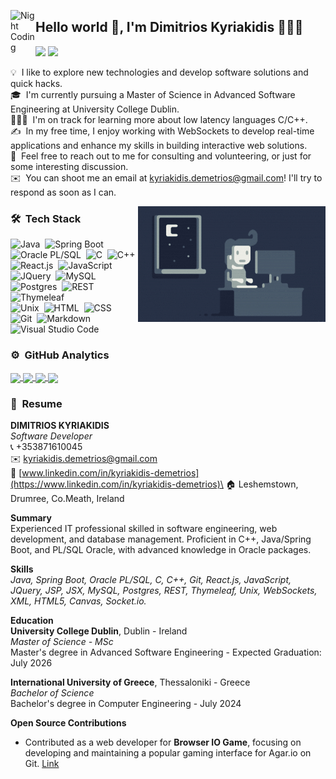 <img alt="Night Coding" src="./assets/Hand%20Wave.gif" width='40' align="left"/><h2>Hello world 👋, I'm Dimitrios Kyriakidis 👨🏻‍💻</h2>

<p align="left">
<a href="https://github.com/kyriakidisdimitrios"><img src="https://img.shields.io/badge/-Portfolio-3423A6?style=flat&logo=Google-Chrome&logoColor=white"/></a>
<a href="https://www.linkedin.com/in/kyriakidis-demetrios/"><img src="https://img.shields.io/badge/-Dimitrios%20Kyriakidis-0077B5?style=flat&logo=Linkedin&logoColor=white"/></a>
</p>

💡 &nbsp;I like to explore new technologies and develop software solutions and quick hacks.\
🎓 &nbsp;I'm currently pursuing a Master of Science in Advanced Software Engineering at University College Dublin.\
👨🏻‍💻 &nbsp;I'm on track for learning more about low latency languages C/C++.\
✍️ &nbsp;In my free time, I enjoy working with WebSockets to develop real-time applications and enhance my skills in building interactive web solutions.\
💬 &nbsp;Feel free to reach out to me for consulting and volunteering, or just for some interesting discussion.\
✉️ &nbsp;You can shoot me an email at [kyriakidis.demetrios@gmail.com](mailto:kyriakidis.demetrios@gmail.com)! I'll try to respond as soon as I can.

<img alt="Night Coding" src="https://raw.githubusercontent.com/AVS1508/AVS1508/master/assets/Night-Coding.gif" align="right"/>

### 🛠 &nbsp;Tech Stack

![Java](https://img.shields.io/badge/-Java-05122A?style=flat&logo=java)&nbsp;
![Spring Boot](https://img.shields.io/badge/-Spring%20Boot-05122A?style=flat&logo=springboot)&nbsp;
![Oracle PL/SQL](https://img.shields.io/badge/-Oracle%20PL%2FSQL-05122A?style=flat&logo=oracle)&nbsp;
![C](https://img.shields.io/badge/-C-05122A?style=flat&logo=c)&nbsp;
![C++](https://img.shields.io/badge/-C++-05122A?style=flat&logo=C%2B%2B&logoColor=00599C)&nbsp;\
![React.js](https://img.shields.io/badge/-React.js-05122A?style=flat&logo=react)&nbsp;
![JavaScript](https://img.shields.io/badge/-JavaScript-05122A?style=flat&logo=javascript)&nbsp;
![JQuery](https://img.shields.io/badge/-JQuery-05122A?style=flat&logo=jquery)&nbsp;
![MySQL](https://img.shields.io/badge/-MySQL-05122A?style=flat&logo=mysql)&nbsp;\
![Postgres](https://img.shields.io/badge/-Postgres-05122A?style=flat&logo=postgresql)&nbsp;
![REST](https://img.shields.io/badge/-REST-05122A?style=flat&logo=rest)&nbsp;
![Thymeleaf](https://img.shields.io/badge/-Thymeleaf-05122A?style=flat&logo=thymeleaf)&nbsp;\
![Unix](https://img.shields.io/badge/-Unix-05122A?style=flat&logo=unix)&nbsp;
![HTML](https://img.shields.io/badge/-HTML-05122A?style=flat&logo=html5)&nbsp;
![CSS](https://img.shields.io/badge/-CSS-05122A?style=flat&logo=css3&logoColor=1572B6)&nbsp;\
![Git](https://img.shields.io/badge/-Git-05122A?style=flat&logo=git)&nbsp;
![Markdown](https://img.shields.io/badge/-Markdown-05122A?style=flat&logo=markdown)&nbsp;
![Visual Studio Code](https://img.shields.io/badge/-Visual%20Studio%20Code-05122A?style=flat&logo=visual-studio-code&logoColor=007ACC)&nbsp;

### ⚙️ &nbsp;GitHub Analytics

<a href="https://github.com/kyriakidisdimitrios">
  <img height=200 align="center" src="https://github-readme-stats.vercel.app/api?username=kyriakidisdimitrios&show_icons=true&theme=algolia&count_private=true&include_all_commits=true&hide_rank=true&show=prs_merged,prs_merged_percentage&&hide=contribs,stars&card_width=380" />
</a>
<a href="https://github.com/kyriakidisdimitrios">
  <img height=200 align="center" src="https://github-readme-stats.vercel.app/api/top-langs?username=kyriakidisdimitrios&hide_progress=true&hide=html,css&layout=compact&langs_count=10&theme=algolia&card_width=320"/>
</a>

<a href="https://github.com/jimboy3100">
  <img height=200 align="center" src="https://github-readme-stats.vercel.app/api?username=jimboy3100&show_icons=true&theme=algolia&count_private=true&include_all_commits=true&hide_rank=true&show=prs_merged,prs_merged_percentage&&hide=contribs,stars&card_width=380" />
</a>
<a href="https://github.com/jimboy3100">
  <img height=200 align="center" src="https://github-readme-stats.vercel.app/api/top-langs?username=jimboy3100&hide_progress=true&hide=html,css&layout=compact&langs_count=10&theme=algolia&card_width=320"/>
</a>

### 📄 &nbsp;Resume

**DIMITRIOS KYRIAKIDIS**\
*Software Developer*\
📞 +353871610045\
✉️ [kyriakidis.demetrios@gmail.com](mailto:kyriakidis.demetrios@gmail.com)\
🔗 [www.linkedin.com/in/kyriakidis-demetrios](https://www.linkedin.com/in/kyriakidis-demetrios)\
🏠 Leshemstown, Drumree, Co.Meath, Ireland

**Summary**\
Experienced IT professional skilled in software engineering, web development, and database management. Proficient in C++, Java/Spring Boot, and PL/SQL Oracle, with advanced knowledge in Oracle packages.

**Skills**\
*Java, Spring Boot, Oracle PL/SQL, C, C++, Git, React.js, JavaScript, JQuery, JSP, JSX, MySQL, Postgres, REST, Thymeleaf, Unix, WebSockets, XML, HTML5, Canvas, Socket.io.*

**Education**\
**University College Dublin**, Dublin - Ireland\
*Master of Science - MSc*\
Master's degree in Advanced Software Engineering - Expected Graduation: July 2026

**International University of Greece**, Thessaloniki - Greece\
*Bachelor of Science*\
Bachelor's degree in Computer Engineering - July 2024


**Open Source Contributions**
- Contributed as a web developer for **Browser IO Game**, focusing on developing and maintaining a popular gaming interface for Agar.io on Git. [Link](https://github.com/jimboy3100/jimboy3100.github)
